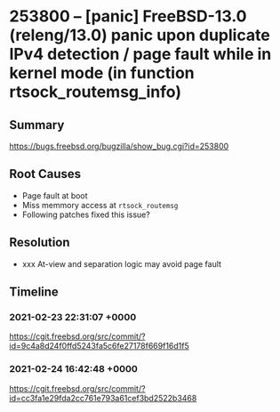 # 253800 – [panic] FreeBSD-13.0 (releng/13.0) panic upon duplicate IPv4 detection / page fault while in kernel mode (in function rtsock_routemsg_info)

## Summary

https://bugs.freebsd.org/bugzilla/show_bug.cgi?id=253800

## Root Causes

* Page fault at boot
* Miss memmory access at `rtsock_routemsg`
* Following patches fixed this issue?

## Resolution

* xxx At-view and separation logic may avoid page fault

## Timeline

### 2021-02-23 22:31:07 +0000

https://cgit.freebsd.org/src/commit/?id=9c4a8d24f0ffd5243fa5c6fe27178f669f16d1f5

### 2021-02-24 16:42:48 +0000

https://cgit.freebsd.org/src/commit/?id=cc3fa1e29fda2cc761e793a61cef3bd2522b3468

